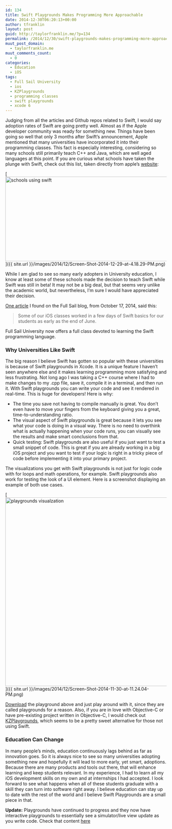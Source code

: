 ```yaml
---
id: 134
title: Swift Playgrounds Makes Programming More Approachable
date: 2014-12-30T06:20:13+00:00
author: tfranklin
layout: post
guid: http://taylorfranklin.me/?p=134
permalink: /2014/12/30/swift-playgrounds-makes-programming-more-approachable/
muut_post_domain:
  - taylorfranklin.me
muut_comments_count:
  - 0
categories:
  - Education
  - iOS
tags:
  - Full Sail University
  - ios
  - KZPlaygrounds
  - programming classes
  - swift playgrounds
  - xcode 6
---
```

Judging from all the articles and Github repos related to Swift, I would say adoption rates of Swift are going pretty well. Almost as if the Apple developer community was ready for something new. Things have been going so well that only 3 months after Swift&#8217;s announcement, Apple mentioned that many universities have incorporated it into their programming classes. This fact is especially interesting, considering so many schools still primarily teach C++ and Java, which are well aged languages at this point. If you are curious what schools have taken the plunge with Swift, check out this list, taken directly from apple&#8217;s <a href="http://www.apple.com/swift/" target="_blank">website</a>:

[<img class="aligncenter size-full wp-image-225" src="{{ site.url }}/images/2014/12/Screen-Shot-2014-12-29-at-4.18.29-PM.png" alt="schools using swift" width="861" height="263" srcset="{{ site.url }}/images/2014/12/Screen-Shot-2014-12-29-at-4.18.29-PM-300x92.png 300w, {{ site.url }}/images/2014/12/Screen-Shot-2014-12-29-at-4.18.29-PM.png 861w" sizes="(max-width: 861px) 100vw, 861px" />]({{ site.url }}/images/2014/12/Screen-Shot-2014-12-29-at-4.18.29-PM.png)

While I am glad to see so many early adopters in University education, I know at least some of these schools made the decision to teach Swift while Swift was still in beta! It may not be a big deal, but that seems very unlike the academic world, but nevertheless, I&#8217;m sure I would have appreciated their decision. 

<a href="http://www.fullsailblog.com/mobile-development-degree-an-early-adopter-of-apples-swift-programming-language/" target="_blank">One article</a> I found on the Full Sail blog, from October 17, 2014, said this:

> Some of our iOS classes worked in a few days of Swift basics for our students as early as the end of June.

Full Sail University now offers a full class devoted to learning the Swift programming language.

### Why Universities Like Swift

The big reason I believe Swift has gotten so popular with these universities is because of Swift playgrounds in Xcode. It is a unique feature I haven&#8217;t seen anywhere else and it makes learning programming more satisfying and less frustrating. Not long ago I was taking a C++ course where I had to make changes to my .cpp file, save it, compile it in a terminal, and then run it. With Swift playgrounds you can write your code and see it rendered in real-time. This is huge for developers! Here is why:

  * The time you save not having to compile manually is great. You don&#8217;t even have to move your fingers from the keyboard giving you a great, time-to-understanding ratio.
  * The visual aspect of Swift playgrounds is great because it lets you see what your code is doing in a visual way. There is no need to overthink what is actually happening when your code runs, you can visually see the results and make smart conclusions from that.
  * Quick testing: Swift playgrounds are also useful if you just want to test a small snippet of code. This is great if you are already working in a big iOS project and you want to test if your logic is right in a tricky piece of code before implementing it into your primary project.

The visualizations you get with Swift playgrounds is not just for logic code with for loops and math operations, for example. Swift playgrounds also work for testing the look of a UI element. Here is a screenshot displaying an example of both use cases.

[<img class="aligncenter  wp-image-230" src="{{ site.url }}/images/2014/12/Screen-Shot-2014-11-30-at-11.24.04-PM.png" alt="playgrounds visualzation" width="899" height="587" srcset="{{ site.url }}/images/2014/12/Screen-Shot-2014-11-30-at-11.24.04-PM-300x196.png 300w, {{ site.url }}/images/2014/12/Screen-Shot-2014-11-30-at-11.24.04-PM-1024x668.png 1024w, {{ site.url }}/images/2014/12/Screen-Shot-2014-11-30-at-11.24.04-PM.png 1177w" sizes="(max-width: 899px) 100vw, 899px" />]({{ site.url }}/images/2014/12/Screen-Shot-2014-11-30-at-11.24.04-PM.png)

<a href="https://gist.github.com/tfrank64/fa7d89449cc0350cf3f6" target="_blank">Download</a> the playground above and just play around with it, since they are called playgrounds for a reason. Also, if you are in love with Objective-C or have pre-existing project written in Objective-C, I would check out <a href="https://github.com/krzysztofzablocki/KZPlayground" target="_blank">KZPlaygrounds</a>, which seems to be a pretty sweet alternative for those not using Swift.

### Education Can Change

In many people&#8217;s minds, education continuously lags behind as far as innovation goes. So it is always nice to see so many universities adopting something new and hopefully it will lead to more early, yet smart, adoptions. Because there are many products and tools out there, that will enhance learning and keep students relevant. In my experience, I had to learn all my iOS development skills on my own and at internships I had accepted. I look forward to see what happens when all of these students graduate with a skill they can turn into software right away. I believe education can stay up to date with the rest of the world and I believe Swift Playgrounds are a small piece in that.

**Update:** Playgrounds have continued to progress and they now have interactive playgrounds to essentially see a simulator/live view update as you write code. Check that content <a href="https://developer.apple.com/swift/blog/?id=35" target="_blank">here</a>
